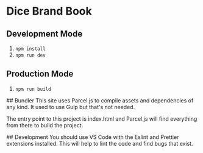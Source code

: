 # Dice Brand Book

## Development Mode
1. `npm install`
2. `npm run dev`

## Production Mode
1. `npm run build`


## Bundler
This site uses Parcel.js to compile assets and dependencies of any kind. It used to use Gulp but that's not needed.

The entry point to this project is index.html and Parcel.js will find everything from there to build the project.

## Development
You should use VS Code with the Eslint and Prettier extensions installed. This will help to lint the code and find bugs that exist.
